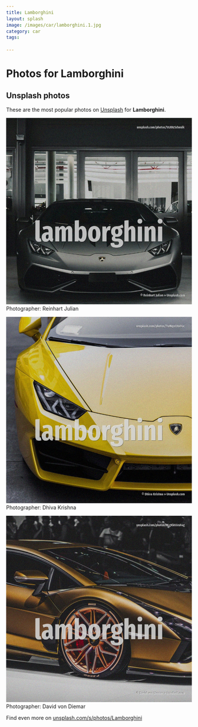 ```yaml
---
title: Lamborghini
layout: splash
image: /images/car/lamborghini.1.jpg
category: car
tags:

---
```

# Photos for Lamborghini
 
## Unsplash photos
These are the most popular photos on [Unsplash](https://unsplash.com) for **Lamborghini**.
 
![Lamborghini](/images/car/lamborghini.1.jpg)
Photographer:  Reinhart Julian
 
![Lamborghini](/images/car/lamborghini.2.jpg)
Photographer:  Dhiva Krishna
 
![Lamborghini](/images/car/lamborghini.3.jpg)
Photographer:  David von Diemar
 
Find even more on [unsplash.com/s/photos/Lamborghini](https://unsplash.com/s/photos/Lamborghini)
 

